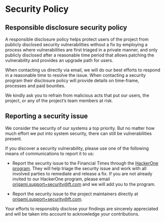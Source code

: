 # Security Policy

## Responsible disclosure security policy

A responsible disclosure policy helps protect users of the project from publicly disclosed security vulnerabilities without a fix by employing a process where vulnerabilities are first triaged in a private manner, and only publicly disclosed after a reasonable time period that allows patching the vulnerability and provides an upgrade path for users.

When contacting us directly via email, we will do our best efforts to respond in a reasonable time to resolve the issue. When contacting a security program their disclosure policy will provide details on time-frame, processes and paid bounties.

We kindly ask you to refrain from malicious acts that put our users, the project, or any of the project’s team members at risk.

## Reporting a security issue

We consider the security of our systems a top priority. But no matter how much effort we put into system security, there can still be vulnerabilities present.

If you discover a security vulnerability, please use one of the following means of communications to report it to us:

- Report the security issue to the Financial Times through the [HackerOne program](https://hackerone.com/financialtimes). They will help triage the security issue and work with all involved parties to remediate and release a fix. If you are not already invited to our HackerOne program, please email [origami.support+security@ft.com](mailto:origami.support+security@ft.com) and we will add you to the program.

- Report the security issue to the project maintainers directly at [origami.support+security@ft.com](mailto:origami.support+security@ft.com).

Your efforts to responsibly disclose your findings are sincerely appreciated and will be taken into account to acknowledge your contributions.
